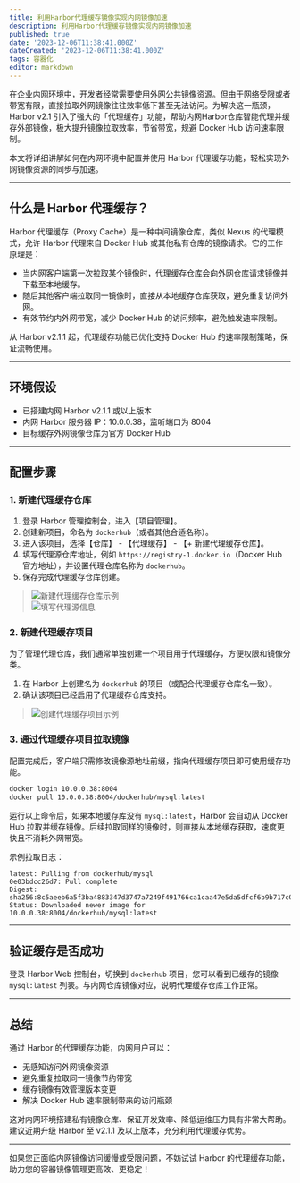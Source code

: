 ```yaml
---
title: 利用Harbor代理缓存镜像实现内网镜像加速
description: 利用Harbor代理缓存镜像实现内网镜像加速
published: true
date: '2023-12-06T11:38:41.000Z'
dateCreated: '2023-12-06T11:38:41.000Z'
tags: 容器化
editor: markdown
---
```


在企业内网环境中，开发者经常需要使用外网公共镜像资源。但由于网络受限或者带宽有限，直接拉取外网镜像往往效率低下甚至无法访问。为解决这一瓶颈，Harbor v2.1 引入了强大的「代理缓存」功能，帮助内网Harbor仓库智能代理并缓存外部镜像，极大提升镜像拉取效率，节省带宽，规避 Docker Hub 访问速率限制。

本文将详细讲解如何在内网环境中配置并使用 Harbor 代理缓存功能，轻松实现外网镜像资源的同步与加速。

<!-- more -->

---

## 什么是 Harbor 代理缓存？

Harbor 代理缓存（Proxy Cache）是一种中间镜像仓库，类似 Nexus 的代理模式，允许 Harbor 代理来自 Docker Hub 或其他私有仓库的镜像请求。它的工作原理是：

- 当内网客户端第一次拉取某个镜像时，代理缓存仓库会向外网仓库请求镜像并下载至本地缓存。
- 随后其他客户端拉取同一镜像时，直接从本地缓存仓库获取，避免重复访问外网。
- 有效节约内外网带宽，减少 Docker Hub 的访问频率，避免触发速率限制。

从 Harbor v2.1.1 起，代理缓存功能已优化支持 Docker Hub 的速率限制策略，保证流畅使用。

---

## 环境假设

- 已搭建内网 Harbor v2.1.1 或以上版本
- 内网 Harbor 服务器 IP：10.0.0.38，监听端口为 8004
- 目标缓存外网镜像仓库为官方 Docker Hub

---

## 配置步骤

### 1. 新建代理缓存仓库

1. 登录 Harbor 管理控制台，进入【项目管理】。
2. 创建新项目，命名为 `dockerhub`（或者其他合适名称）。
3. 进入该项目，选择【仓库】 - 【代理缓存】 - 【+ 新建代理缓存仓库】。
4. 填写代理源仓库地址，例如 `https://registry-1.docker.io`（Docker Hub 官方地址），并设置代理仓库名称为 `dockerhub`。
5. 保存完成代理缓存仓库创建。

> ![新建代理缓存仓库示例](https://lbs-images.oss-cn-shanghai.aliyuncs.com/20250423113721326.png)  
> ![填写代理源信息](https://lbs-images.oss-cn-shanghai.aliyuncs.com/20250423113721373.png)

### 2. 新建代理缓存项目

为了管理代理仓库，我们通常单独创建一个项目用于代理缓存，方便权限和镜像分类。

1. 在 Harbor 上创建名为 `dockerhub` 的项目（或配合代理缓存仓库名一致）。
2. 确认该项目已经启用了代理缓存仓库支持。

> ![创建代理缓存项目示例](https://lbs-images.oss-cn-shanghai.aliyuncs.com/20250423113721381.png)

### 3. 通过代理缓存项目拉取镜像

配置完成后，客户端只需修改镜像源地址前缀，指向代理缓存项目即可使用缓存功能。

```bash
docker login 10.0.0.38:8004
docker pull 10.0.0.38:8004/dockerhub/mysql:latest
```

运行以上命令后，如果本地缓存库没有 `mysql:latest`，Harbor 会自动从 Docker Hub 拉取并缓存镜像。后续拉取同样的镜像时，则直接从本地缓存获取，速度更快且不消耗外网带宽。

示例拉取日志：

```
latest: Pulling from dockerhub/mysql
0e03bdcc26d7: Pull complete
Digest: sha256:8c5aeeb6a5f3ba4883347d3747a7249f491766ca1caa47e5da5dfcf6b9b717c0
Status: Downloaded newer image for 10.0.0.38:8004/dockerhub/mysql:latest
```

---

## 验证缓存是否成功

登录 Harbor Web 控制台，切换到 `dockerhub` 项目，您可以看到已缓存的镜像 `mysql:latest` 列表。与内网仓库镜像对应，说明代理缓存仓库工作正常。

---

## 总结

通过 Harbor 的代理缓存功能，内网用户可以：

- 无感知访问外网镜像资源
- 避免重复拉取同一镜像节约带宽
- 缓存镜像有效管理版本变更
- 解决 Docker Hub 速率限制带来的访问瓶颈

这对内网环境搭建私有镜像仓库、保证开发效率、降低运维压力具有非常大帮助。建议近期升级 Harbor 至 v2.1.1 及以上版本，充分利用代理缓存优势。

---

如果您正面临内网镜像访问缓慢或受限问题，不妨试试 Harbor 的代理缓存功能，助力您的容器镜像管理更高效、更稳定！
